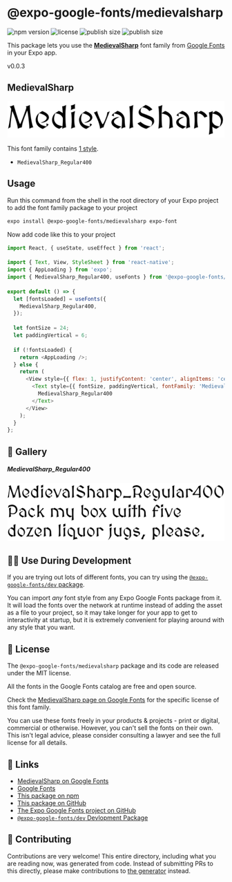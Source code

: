 # @expo-google-fonts/medievalsharp

![npm version](https://flat.badgen.net/npm/v/@expo-google-fonts/medievalsharp)
![license](https://flat.badgen.net/github/license/expo/google-fonts)
![publish size](https://flat.badgen.net/packagephobia/install/@expo-google-fonts/medievalsharp)
![publish size](https://flat.badgen.net/packagephobia/publish/@expo-google-fonts/medievalsharp)

This package lets you use the [**MedievalSharp**](https://fonts.google.com/specimen/MedievalSharp) font family from [Google Fonts](https://fonts.google.com/) in your Expo app.

v0.0.3

## MedievalSharp

![MedievalSharp](./font-family.png)

This font family contains [1 style](#-gallery).

- `MedievalSharp_Regular400`

## Usage

Run this command from the shell in the root directory of your Expo project to add the font family package to your project
```sh
expo install @expo-google-fonts/medievalsharp expo-font
```

Now add code like this to your project
```js
import React, { useState, useEffect } from 'react';

import { Text, View, StyleSheet } from 'react-native';
import { AppLoading } from 'expo';
import { MedievalSharp_Regular400, useFonts } from '@expo-google-fonts/medievalsharp';

export default () => {
  let [fontsLoaded] = useFonts({
    MedievalSharp_Regular400,
  });

  let fontSize = 24;
  let paddingVertical = 6;

  if (!fontsLoaded) {
    return <AppLoading />;
  } else {
    return (
      <View style={{ flex: 1, justifyContent: 'center', alignItems: 'center' }}>
        <Text style={{ fontSize, paddingVertical, fontFamily: 'MedievalSharp_Regular400' }}>
          MedievalSharp_Regular400
        </Text>
      </View>
    );
  }
};

```

## 🔡 Gallery

##### MedievalSharp_Regular400
![MedievalSharp_Regular400](./93afbe692f662b93c6faf17b061d07ad7b343db38496d49e05bc31fcfaf585ae.ttf.png)


## 👩‍💻 Use During Development

If you are trying out lots of different fonts, you can try using the [`@expo-google-fonts/dev` package](https://github.com/expo/google-fonts/tree/master/font-packages/dev#readme).

You can import *any* font style from any Expo Google Fonts package from it. It will load the fonts
over the network at runtime instead of adding the asset as a file to your project, so it may take longer
for your app to get to interactivity at startup, but it is extremely convenient
for playing around with any style that you want.

## 📖 License

The `@expo-google-fonts/medievalsharp` package and its code are released under the MIT license.

All the fonts in the Google Fonts catalog are free and open source.

Check the [MedievalSharp page on Google Fonts](https://fonts.google.com/specimen/MedievalSharp) for the specific license of this font family.

You can use these fonts freely in your products & projects - print or digital, commercial or otherwise. However, you can't sell the fonts on their own. This isn't legal advice, please consider consulting a lawyer and see the full license for all details.

## 🔗 Links

- [MedievalSharp on Google Fonts](https://fonts.google.com/specimen/MedievalSharp)
- [Google Fonts](https://fonts.google.com/)
- [This package on npm](https://www.npmjs.com/package/@expo-google-fonts/medievalsharp)
- [This package on GitHub](https://github.com/expo/google-fonts/tree/master/font-packages/medievalsharp)
- [The Expo Google Fonts project on GitHub](https://github.com/expo/google-fonts)
- [`@expo-google-fonts/dev` Devlopment Package](https://github.com/expo/google-fonts/tree/master/font-packages/dev)


## 🤝 Contributing

Contributions are very welcome! This entire directory, including what you are reading now, was generated from code. Instead of submitting PRs to this directly, please make contributions to [the generator](https://github.com/expo/google-fonts/tree/master/packages/generator) instead.
